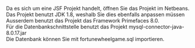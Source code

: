 Da es sich um eine JSF Projekt handelt, öffnen Sie das Projekt im Netbeans. <br>
Das Projekt benutzt JDK 1.8, weshalb Sie dies ebenfalls anpassen müssen <br>
Ausserdem benutzt das Projekt das Framework Primefaces 8.0. <br>
Für die Datenbankschnittstelle benutzt das Projekt mysql-connector-java-8.0.17.jar <br>
Die Datenbank können Sie mit fortunewheelgame.sql importieren. <br>

